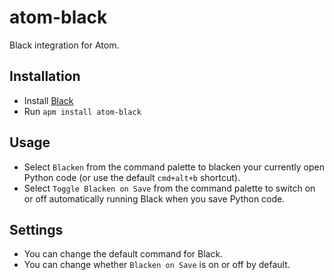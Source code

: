# atom-black

Black integration for Atom.

## Installation

* Install [Black](https://github.com/ambv/black/#installation-and-usage)
* Run `apm install atom-black`

## Usage

* Select `Blacken` from the command palette to blacken your currently open Python code (or use the default `cmd+alt+b` shortcut).
* Select `Toggle Blacken on Save` from the command palette to switch on or off automatically running Black when you save Python code.

## Settings

* You can change the default command for Black.
* You can change whether `Blacken on Save` is on or off by default.
